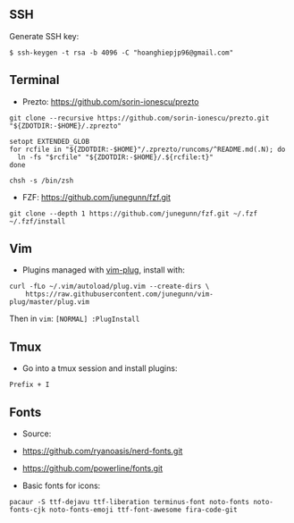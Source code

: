 ## SSH

Generate SSH key:

```
$ ssh-keygen -t rsa -b 4096 -C "hoanghiepjp96@gmail.com"
```

## Terminal

* Prezto: https://github.com/sorin-ionescu/prezto

```
git clone --recursive https://github.com/sorin-ionescu/prezto.git "${ZDOTDIR:-$HOME}/.zprezto"

setopt EXTENDED_GLOB
for rcfile in "${ZDOTDIR:-$HOME}"/.zprezto/runcoms/^README.md(.N); do
  ln -fs "$rcfile" "${ZDOTDIR:-$HOME}/.${rcfile:t}"
done

chsh -s /bin/zsh
```

* FZF: https://github.com/junegunn/fzf.git

```
git clone --depth 1 https://github.com/junegunn/fzf.git ~/.fzf
~/.fzf/install
```

## Vim

+ Plugins managed with [vim-plug](https://github.com/junegunn/vim-plug#installation), install with:

```
curl -fLo ~/.vim/autoload/plug.vim --create-dirs \
    https://raw.githubusercontent.com/junegunn/vim-plug/master/plug.vim
```

Then in `vim`: `[NORMAL] :PlugInstall`

## Tmux

+ Go into a tmux session and install plugins:

```
Prefix + I
```

## Fonts

* Source:

+ https://github.com/ryanoasis/nerd-fonts.git

+ https://github.com/powerline/fonts.git

* Basic fonts for icons:

```
pacaur -S ttf-dejavu ttf-liberation terminus-font noto-fonts noto-fonts-cjk noto-fonts-emoji ttf-font-awesome fira-code-git
```
